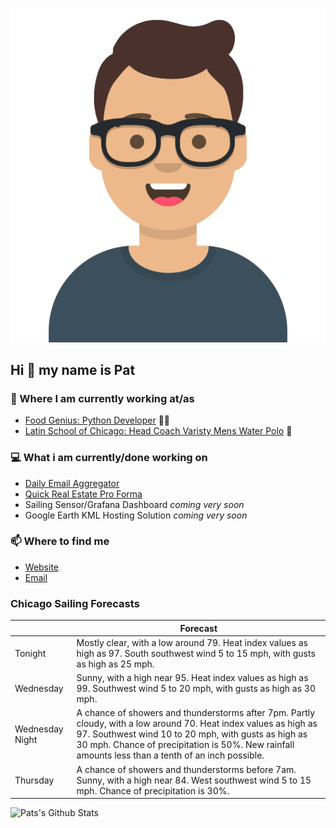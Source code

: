 [![Social banner for p-j-falconer](https://raw.githubusercontent.com/P-J-FALCONER/P-J-FALCONER/master/assets/avataaars.svg)](https://patfalconer.com/)
## Hi :wave: my name is Pat

### 💼 Where I am currently working at/as
- [Food Genius: Python Developer](https://getfoodgenius.com/) 🍔🐍
- [Latin School of Chicago: Head Coach Varisty Mens Water Polo](https://www.latinschool.org/) 🤽


### 💻 What i am currently/done working on
 - [Daily Email Aggregator](https://github.com/P-J-FALCONER/dott_daily_mail)
 - [Quick Real Estate Pro Forma](https://github.com/P-J-FALCONER/henry)
 - Sailing Sensor/Grafana Dashboard *coming very soon*
 - Google Earth KML Hosting Solution *coming very soon*

### 📫 Where to find me
 - [Website](https://patfalconer.com/)
 - [Email](mailto:patrick.j.falconer@gmail.com)


### Chicago Sailing Forecasts
|   | Forecast  |
|---|---|
| Tonight | Mostly clear, with a low around 79. Heat index values as high as 97. South southwest wind 5 to 15 mph, with gusts as high as 25 mph. |
| Wednesday | Sunny, with a high near 95. Heat index values as high as 99. Southwest wind 5 to 20 mph, with gusts as high as 30 mph. |
| Wednesday Night | A chance of showers and thunderstorms after 7pm. Partly cloudy, with a low around 70. Heat index values as high as 97. Southwest wind 10 to 20 mph, with gusts as high as 30 mph. Chance of precipitation is 50%. New rainfall amounts less than a tenth of an inch possible. |
| Thursday | A chance of showers and thunderstorms before 7am. Sunny, with a high near 84. West southwest wind 5 to 15 mph. Chance of precipitation is 30%. |

![Pats's Github Stats](https://github-readme-stats.vercel.app/api?username=p-j-falconer&show_icons=true&theme=radical)

